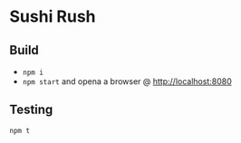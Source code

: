 # Sushi Rush

## Build

- `npm i`
- `npm start` and opena a browser @ [http://localhost:8080](http://localhost:8080/)

## Testing

`npm t`